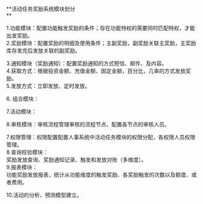 **活动任务奖励系统模块划分                      
**

1.功能模块：配置功能触发奖励的条件；存在功能特权的需要同时匹配特权，才能出发奖励。  
2.奖励模块：配置奖励的明细及使用条件；主副奖励，副奖励关联主奖励，主奖励库存发完后发放关联的副奖励。

3.通知模块（奖励通知）：配置奖励通知的方式短信、邮件、及内容。  
4.获取方式：根据投资金额、充值金额、固定金额，百分比，几率的方式发放奖励。  
5.发放方式：立即发放、定时发放。

6. 组合模块：

7.活动模块：

8.审核模块：审核流程管理审核的流程节点、配置各节点的审核人员。

7.权限管理：权限配置配置人事系统中活动任务模块的权限分配，各权限人员权限管理。  
8.查询校验模块：  
奖励发放查询、奖励通知记录、触发和发放对账（多维度）。  
9.报表模块：  
功能奖励发放报表，统计从功能维度的触发奖励、各奖励触发的次数以及额度、或者费用。

10.活动的分析、预测模型建立。

